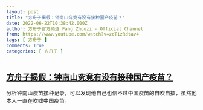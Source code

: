 ```yaml
---
layout: post
title: "方舟子揭假：钟南山究竟有没有接种国产疫苗？"
date: 2022-06-22T10:38:42.000Z
author: 方舟子官方频道 Fang Zhouzi - Official Channel
from: https://www.youtube.com/watch?v=zcT1zRdtav4
tags: [ 方舟子 ]
comments: True
categories: [ 方舟子 ]
---
```

<!--1655894322000-->
[方舟子揭假：钟南山究竟有没有接种国产疫苗？](https://www.youtube.com/watch?v=zcT1zRdtav4)
------

<div>
分析钟南山疫苗接种记录，可以发现他自己也信不过中国疫苗的自吹自擂，虽然他本人一直在吹嘘中国疫苗。
</div>
